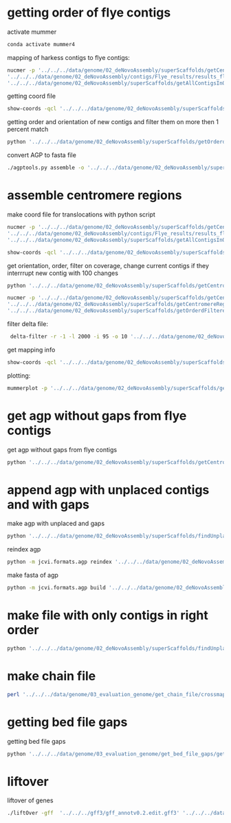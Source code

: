 # getting order of flye contigs
activate mummer
```bash
conda activate mummer4
```

mapping of harkess contigs to flye contigs:
```bash
nucmer -p '../../../data/genome/02_deNovoAssembly/superScaffolds/getCentromereRegions/ContigsToRefseq' \
'../../../data/genome/02_deNovoAssembly/contigs/Flye_results/results_flye_V1_GoodOutput/30-contigger/contigs.fasta' -l 200 -c 100 \
'../../../data/genome/02_deNovoAssembly/superScaffolds/getAllContigsInOldRefseq/AllCurrentContigs.fa'
```

getting coord file
```bash
show-coords -qcl '../../../data/genome/02_deNovoAssembly/superScaffolds/getCentromereRegions/ContigsToRefseq.delta' > '../../../data/genome/02_deNovoAssembly/superScaffolds/getCentromereRegions/ContigsToRefseq.coord'
```

getting order and orientation of new contigs and filter them on more then 1 percent match
```bash
python '../../../data/genome/02_deNovoAssembly/superScaffolds/getOrderdFilteredContigs/ContigsOrderedFilteredToRefseq/getOrderedContigs.py'
```

convert AGP to fasta file
```bash
./agptools.py assemble -o '../../../data/genome/02_deNovoAssembly/superScaffolds/getOrderdFilteredContigs/ContigsOrderedFilteredToRefseq/ContigsOrderedFilteredToRefseqContigs.fa' '../../../data/genome/02_deNovoAssembly/contigs/Flye_results/results_flye_V1_GoodOutput/30-contigger/contigs.fasta' '../../../data/genome/02_deNovoAssembly/superScaffolds/getOrderdFilteredContigs/ContigsOrderedFilteredToRefseq/ContigsOrderedFilteredToRefseqContigs.agp'
```

# assemble centromere regions
make coord file for translocations with python script
```bash
nucmer -p '../../../data/genome/02_deNovoAssembly/superScaffolds/getCentromereRegionsContigsToRefseq' \
'../../../data/genome/02_deNovoAssembly/contigs/Flye_results/results_flye_V1_GoodOutput/30-contigger/contigs.fasta' -l 200 -c 100 \
'../../../data/genome/02_deNovoAssembly/superScaffolds/getAllContigsInOldRefseq/AllCurrentContigs.fa'
```

```bash
show-coords -qcl '../../../data/genome/02_deNovoAssembly/superScaffolds/getCentromereRegions/ContigsToRefseq.delta' > '../../../data/genome/02_deNovoAssembly/superScaffolds/getCentromereRegions/ContigsToRefseq.coord'
```

get orientation, order, filter on coverage, change current contigs if they interrrupt new contig with 100 changes
```bash
python '../../../data/genome/02_deNovoAssembly/superScaffolds/getCentromereRegions/getOrderHarkessContigsInCentromere.py'
```

```bash
nucmer -p '../../../data/genome/02_deNovoAssembly/superScaffolds/getCentromereRegions/100Verplaatsingen/ContigsOrderedFilteredToRefseqV2WithGroupedCentromeres' \
'../../../data/genome/02_deNovoAssembly/superScaffolds/getCentromereRegions/juiste_volgorde_MPDIs_100verplaatsingen.fasta' -l 200 -c 100 \
'../../../data/genome/02_deNovoAssembly/superScaffolds/getOrderdFilteredContigs/ContigsOrderedFilteredToRefseq/ContigsOrderedFilteredToRefseqContigs.fa'
```

filter delta file:
```bash
 delta-filter -r -1 -l 2000 -i 95 -o 10 '../../../data/genome/02_deNovoAssembly/superScaffolds/getCentromereRegions/100Verplaatsingen/ContigsOrderedFilteredToRefseqV2WithGroupedCentromeres.delta'  > '../../../data/genome/02_deNovoAssembly/superScaffolds/getCentromereRegions/100Verplaatsingen/ContigsOrderedFilteredToRefseqV2WithGroupedCentromeres.filtered.delta' 
  ```

get mapping info
```bash
show-coords -qcl '../../../data/genome/02_deNovoAssembly/superScaffolds/getCentromereRegions/100Verplaatsingen/ContigsOrderedFilteredToRefseqV2WithGroupedCentromeres.delta'  > '../../../data/genome/02_deNovoAssembly/superScaffolds/getCentromereRegions/100Verplaatsingen/ContigsOrderedFilteredToRefseqV2WithGroupedCentromeres.coord' 
```

plotting:
```bash
mummerplot -p '../../../data/genome/02_deNovoAssembly/superScaffolds/getCentromereRegions/100Verplaatsingen/ContigsOrderedFilteredToRefseqV2WithGroupedCentromeres'  '../../../data/genome/02_deNovoAssembly/superScaffolds/getCentromereRegions/100Verplaatsingen/ContigsOrderedFilteredToRefseqV2WithGroupedCentromeres.filtered.delta' 
```

# get agp without gaps from flye contigs 
get agp without gaps from flye contigs
```bash
python '../../../data/genome/02_deNovoAssembly/superScaffolds/getCentromereRegions/makeAgpFromCoord.py'
```

# append agp with unplaced contigs and with gaps
make agp with unplaced and gaps
```bash
python '../../../data/genome/02_deNovoAssembly/superScaffolds/findUnplaced/findUnplaced.py'
```

reindex agp
```bash
python -m jcvi.formats.agp reindex '../../../data/genome/02_deNovoAssembly/superScaffolds/findUnplaced/100verplaatsingenWithUnplaced.agp'
```

make fasta of agp  
```bash
python -m jcvi.formats.agp build '../../../data/genome/02_deNovoAssembly/superScaffolds/findUnplaced/100verplaatsingenWithUnplaced.reindexed.agp' '../../../data/genome/02_deNovoAssembly/superScaffolds/getOrderdFilteredContigs/ContigsOrderedFilteredToRefseq/ContigsOrderedFilteredToRefseqContigs.fa' '../../../data/genome/02_deNovoAssembly/superScaffolds/findUnplaced/100verplaatsingenMetUnplaced.fa'
```

# make file with only contigs in right order
```bash
python '../../../data/genome/02_deNovoAssembly/superScaffolds/findUnplaced/getContigsInOrder.py'
```

# make chain file
```bash
perl '../../../data/genome/03_evaluation_genome/get_chain_file/crossmap_delta_to_chain.pl' --fwd_out '../../../data/genome/03_evaluation_genome/get_chain_file/forward.chain' --rev_out '../../../data/genome/03_evaluation_genome/get_chain_file/reverse.chain' '../../../data/genome/03_evaluation_genome/sequence_old_genome/NewRefToOldRef.delta'
```

# getting bed file gaps
getting bed file gaps
```bash
python '../../../data/genome/03_evaluation_genome/get_bed_file_gaps/get_bed_gaps.py' '../../../data/genome/02_deNovoAssembly/superScaffolds/findUnplaced/100verplaatsingenMetUnplaced.fa'
```
 
# liftover
liftover of genes
```bash
./liftOver -gff  '../../../gff3/gff_annotv0.2.edit.gff3' '../../../data/genome/03_evaluation_genome/get_chain_file/forward.chain' '/home/student/projects/asp-pan-genome-evy/data/genome/03_evaluation_genome/get_chain_file/liftOver/genomeEvy.gff3' '../../../data/genome/03_evaluation_genome/get_chain_file/liftOver/unmapped'
```